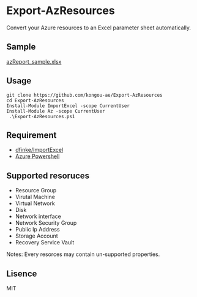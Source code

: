 # Export-AzResources

Convert your Azure resources to an Excel parameter sheet automatically.

## Sample

[azReport_sample.xlsx](https://github.com/kongou-ae/Export-AzResources/raw/master/example/azReport_sample.xlsx)

## Usage

```
git clone https://github.com/kongou-ae/Export-AzResources
cd Export-AzResources
Install-Module ImportExcel -scope CurrentUser
Install-Module Az -scope CurrentUser
 .\Export-AzResources.ps1
```

## Requirement

- [dfinke/ImportExcel](https://github.com/dfinke/ImportExcel/)
- [Azure Powershell](https://docs.microsoft.com/ja-jp/powershell/azure/?view=azps-5.6.0)

## Supported resoruces

- Resource Group
- Virutal Machine
- Virtual Network
- Disk
- Network interface
- Network Security Group
- Public Ip Address
- Storage Account
- Recovery Service Vault

Notes: Every resorces may contain un-supported properties.

## Lisence

MIT
